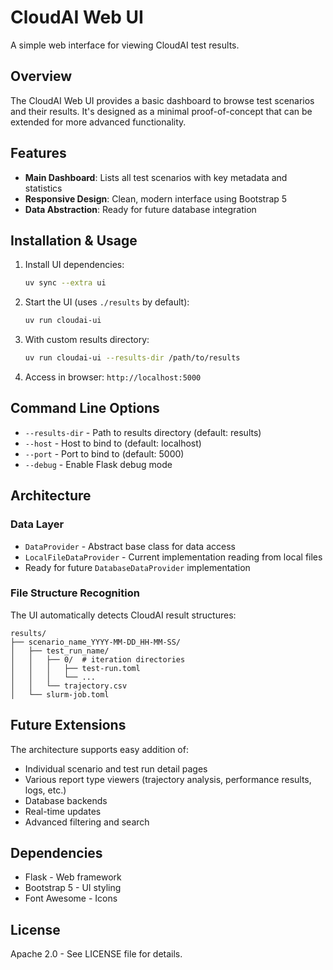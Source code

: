# CloudAI Web UI

A simple web interface for viewing CloudAI test results.

## Overview

The CloudAI Web UI provides a basic dashboard to browse test scenarios and their results. It's designed as a minimal proof-of-concept that can be extended for more advanced functionality.

## Features

- **Main Dashboard**: Lists all test scenarios with key metadata and statistics
- **Responsive Design**: Clean, modern interface using Bootstrap 5
- **Data Abstraction**: Ready for future database integration

## Installation & Usage

1. Install UI dependencies:
   ```bash
   uv sync --extra ui
   ```

2. Start the UI (uses `./results` by default):
   ```bash
   uv run cloudai-ui
   ```

3. With custom results directory:
   ```bash
   uv run cloudai-ui --results-dir /path/to/results
   ```

4. Access in browser: `http://localhost:5000`

## Command Line Options

- `--results-dir` - Path to results directory (default: results)
- `--host` - Host to bind to (default: localhost)
- `--port` - Port to bind to (default: 5000)
- `--debug` - Enable Flask debug mode

## Architecture

### Data Layer
- `DataProvider` - Abstract base class for data access
- `LocalFileDataProvider` - Current implementation reading from local files
- Ready for future `DatabaseDataProvider` implementation

### File Structure Recognition

The UI automatically detects CloudAI result structures:

```
results/
├── scenario_name_YYYY-MM-DD_HH-MM-SS/
│   ├── test_run_name/
│   │   ├── 0/  # iteration directories
│   │   │   ├── test-run.toml
│   │   │   └── ...
│   │   └── trajectory.csv
│   └── slurm-job.toml
```

## Future Extensions

The architecture supports easy addition of:
- Individual scenario and test run detail pages
- Various report type viewers (trajectory analysis, performance results, logs, etc.)
- Database backends
- Real-time updates
- Advanced filtering and search

## Dependencies

- Flask - Web framework
- Bootstrap 5 - UI styling
- Font Awesome - Icons

## License

Apache 2.0 - See LICENSE file for details.